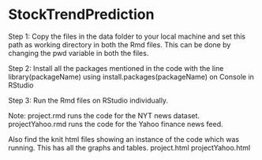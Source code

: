 # StockTrendPrediction


Step 1: Copy the files in the data folder to your local machine and set this path as working directory in both the Rmd files. This can be done by changing the pwd variable in both the files.


Step 2: Install all the packages mentioned in the code with the line library(packageName) using install.packages(packageName) on Console in RStudio


Step 3: Run the Rmd files on RStudio individually. 


Note: 
project.rmd runs the code for the NYT news dataset.
projectYahoo.rmd runs the code for the Yahoo finance news feed.


Also find the knit html files showing an instance of the code which was running. This has all the graphs and tables.
project.html
projectYahoo.html
